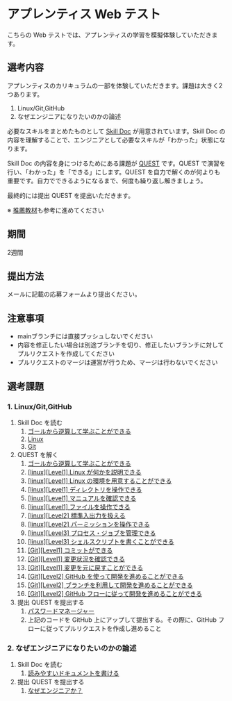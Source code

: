 # アプレンティス Web テスト

こちらの Web テストでは、アプレンティスの学習を模擬体験していただきます。

## 選考内容

アプレンティスのカリキュラムの一部を体験していただきます。課題は大きく2つあります。

1. Linux/Git,GitHub
2. なぜエンジニアになりたいのかの論述

必要なスキルをまとめたものとして [Skill Doc](skilldoc) が用意されています。Skill Doc の内容を理解することで、エンジニアとして必要なスキルが「わかった」状態になります。

Skill Doc の内容を身につけるためにある課題が [QUEST](quest) です。QUEST で演習を行い、「わかった」を「できる」にします。QUEST を自力で解くのが何よりも重要です。自力でできるようになるまで、何度も繰り返し解きましょう。

最終的には提出 QUEST を提出いただきます。

※ [推薦教材](RESOURCES.md)も参考に進めてください

## 期間

2週間

## 提出方法

メールに記載の応募フォームより提出ください。

## 注意事項

- mainブランチには直接プッシュしないでください
- 内容を修正したい場合は別途ブランチを切り、修正したいブランチに対してプルリクエストを作成してください
- プルリクエストのマージは運営が行うため、マージは行わないでください

## 選考課題

### 1. Linux/Git,GitHub

1. Skill Doc を読む
   1. [ゴールから逆算して学ぶことができる](/skilldoc/GOAL.md)
   2. [Linux](/skilldoc/LINUX.md)
   3. [Git](/skilldoc/GIT.md)
2. QUEST を解く
   1. [ゴールから逆算して学ぶことができる](/quest/curiosity/GOAL.md)
   2. [[linux][Level1] Linux が何かを説明できる](/quest/linux/LINUX.md)
   3. [[linux][Level1] Linux の環境を用意することができる](/quest/linux/ENVIRONMENT.md)
   4. [[linux][Level1] ディレクトリを操作できる](/quest/linux/DIRECTORY.md)
   5. [[linux][Level1] マニュアルを確認できる](/quest/linux/MAN.md)
   6. [[linux][Level1] ファイルを操作できる](/quest/linux/FILE.md)
   7. [[linux][Level2] 標準入出力を扱える](/quest/linux/STANDARD.md)
   8. [[linux][Level2] パーミッションを操作できる](/quest/linux/PERMISSION.md)
   9. [[linux][Level3] プロセス・ジョブを管理できる](/quest/linux/PROCESS.md)
   10. [[linux][Level3] シェルスクリプトを書くことができる](/quest/linux/SHELLSCRIPT.md)
   11. [[Git][Level1] コミットができる](/quest/git/COMMIT.md)
   12. [[Git][Level1] 変更状況を確認できる](/quest/git/STATUS.md)
   13. [[Git][Level1] 変更を元に戻すことができる](/quest/git/RESTORE.md)
   14. [[Git][Level2] GitHub を使って開発を進めることができる](/quest/git/GITHUB.md)
   15. [[Git][Level2] ブランチを利用して開発を進めることができる](/quest/git/BRANCH.md)
   16. [[Git][Level2] GitHub フローに従って開発を進めることができる](/quest/git/PULLREQUEST.md)
3. 提出 QUEST を提出する
   1. [パスワードマネージャー](/quest/linux/PASSWORD_MANAGER.md)
   2. 上記のコードを GitHub 上にアップして提出する。その際に、GitHub フローに従ってプルリクエストを作成し進めること

### 2. なぜエンジニアになりたいのかの論述

1. Skill Doc を読む
   1. [読みやすいドキュメントを書ける](/skilldoc/DOCUMENTATION.md)
2. 提出 QUEST を提出する
   1. [なぜエンジニアか？](/quest/career/WHY_ENGINEER.md)
